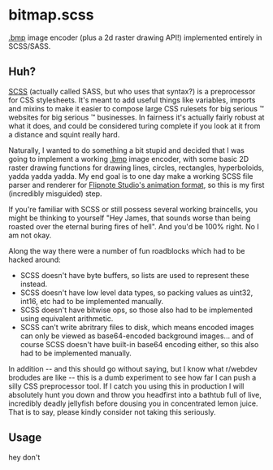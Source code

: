 # bitmap.scss

[.bmp](https://en.wikipedia.org/wiki/BMP_file_format) image encoder (plus a 2d raster drawing API!) implemented entirely in SCSS/SASS.

## Huh?

[SCSS](https://sass-lang.com/) (actually called SASS, but who uses that syntax?) is a preprocessor for CSS stylesheets. It's meant to add useful things like variables, imports and mixins to make it easier to compose large CSS rulesets for big serious :tm: websites for big serious :tm: businesses. In fairness it's actually fairly robust at what it does, and could be considered turing complete if you look at it from a distance and squint really hard.

Naturally, I wanted to do something a bit stupid and decided that I was going to implement a working [.bmp](https://en.wikipedia.org/wiki/BMP_file_format) image encoder, with some basic 2D raster drawing functions for drawing lines, circles, rectangles, hyperboloids, yadda yadda yadda. My end goal is to one day make a working SCSS file parser and renderer for [Flipnote Studio's animation format](https://github.com/jaames/flipnote.js), so this is my first (incredibly misguided) step.

If you're familiar with SCSS or still possess several working braincells, you might be thinking to yourself "Hey James, that sounds worse than being roasted over the eternal buring fires of hell". And you'd be 100% right. No I am not okay. 

Along the way there were a number of fun roadblocks which had to be hacked around:

* SCSS doesn't have byte buffers, so lists are used to represent these instead.
* SCSS doesn't have low level data types, so packing values as uint32, int16, etc had to be implemented manually.
* SCSS doesn't have bitwise ops, so those also had to be implemented using equivalent arithmetic.
* SCSS can't write abritrary files to disk, which means encoded images can only be viewed as base64-encoded background images... and of course SCSS doesn't have built-in base64 encoding either, so this also had to be implemented manually.

In addition -- and this should go without saying, but I know what r/webdev brodudes are like -- this is a dumb experiment to see how far I can push a silly CSS preprocessor tool. If I catch you using this in production I will absolutely hunt you down and throw you headfirst into a bathtub full of live, incredibly deadly jellyfish before dousing you in concentrated lemon juice. That is to say, please kindly consider not taking this seriously.

## Usage

hey don't